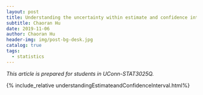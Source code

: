 ```yaml
---
layout: post
title: Understanding the uncertainty within estimate and confidence interval
subtitle: Chaoran Hu
date: 2019-11-06
author: Chaoran Hu
header-img: img/post-bg-desk.jpg
catalog: true
tags:
  - statistics
---
```


*This article is prepared for students in UConn-STAT3025Q.*

{% include_relative understandingEstimateandConfidenceInterval.html%}
